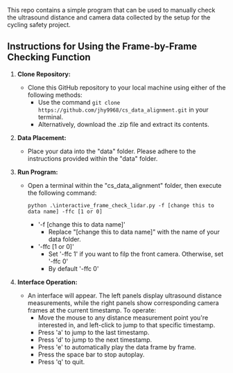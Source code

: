 This repo contains a simple program that can be used to manually check the ultrasound distance and camera data collected by the setup for the cycling safety project.

## Instructions for Using the Frame-by-Frame Checking Function

1. **Clone Repository:**
   - Clone this GitHub repository to your local machine using either of the following methods:
     - Use the command `git clone https://github.com/jhy9968/cs_data_alignment.git` in your terminal.
     - Alternatively, download the .zip file and extract its contents.

2. **Data Placement:**
   - Place your data into the "data" folder. Please adhere to the instructions provided within the "data" folder.

3. **Run Program:**
   - Open a terminal within the "cs_data_alignment" folder, then execute the following command:
     ```
     python .\interactive_frame_check_lidar.py -f [change this to data name] -ffc [1 or 0]
     ```
     - '-f [change this to data name]'
       - Replace "[change this to data name]" with the name of your data folder.
     - '-ffc [1 or 0]'
       - Set '-ffc 1' if you want to filp the front camera. Otherwise, set '-ffc 0'
       - By default '-ffc 0'

4. **Interface Operation:**
   - An interface will appear. The left panels display ultrasound distance measurements, while the right panels show corresponding camera frames at the current timestamp. To operate:
     - Move the mouse to any distance measurement point you're interested in, and left-click to jump to that specific timestamp.
     - Press 'a' to jump to the last timestamp.
     - Press 'd' to jump to the next timestamp.
     - Press 'e' to automatically play the data frame by frame.
     - Press the space bar to stop autoplay.
     - Press 'q' to quit.
